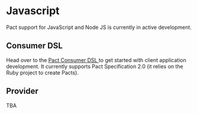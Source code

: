 # Javascript

Pact support for JavaScript and Node JS is currently in active development.

## Consumer DSL

Head over to the [Pact Consumer DSL ](https://github.com/DiUS/pact-consumer-js-dsl)to get started with client application development. It currently supports Pact Specification 2.0 (it relies on the Ruby project to create Pacts).

## Provider

TBA